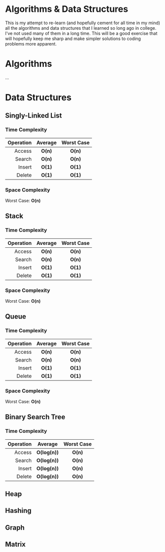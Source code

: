
# Algorithms & Data Structures
This is my attempt to re-learn (and hopefully cement for all time in my mind) all the algorithms and data structures that I learned so long ago in college. I've not used many of them in a long time. This will be a good exercise that will hopefully keep me sharp and make simpler solutions to coding problems more apparent.

# Algorithms

...

# Data Structures

## Singly-Linked List

### Time Complexity

| Operation | Average  | Worst Case     |
| ---------:|:--------:|:--------------:|
| Access    | **O(n)** | **O(n)**       |
| Search    | **O(n)** | **O(n)**       |
| Insert    | **O(1)** | **O(1)**       |
| Delete    | **O(1)** | **O(1)**       |

### Space Complexity

Worst Case: **O(n)**

## Stack

### Time Complexity

| Operation | Average  | Worst Case     |
| ---------:|:--------:|:--------------:|
| Access    | **O(n)** | **O(n)**       |
| Search    | **O(n)** | **O(n)**       |
| Insert    | **O(1)** | **O(1)**       |
| Delete    | **O(1)** | **O(1)**       |

### Space Complexity

Worst Case: **O(n)**

## Queue

### Time Complexity

| Operation | Average  | Worst Case     |
| ---------:|:--------:|:--------------:|
| Access    | **O(n)** | **O(n)**       |
| Search    | **O(n)** | **O(n)**       |
| Insert    | **O(1)** | **O(1)**       |
| Delete    | **O(1)** | **O(1)**       |

### Space Complexity

Worst Case: **O(n)**

## Binary Search Tree

### Time Complexity

| Operation | Average       | Worst Case     |
| ---------:|:-------------:|:--------------:|
| Access    | **O(log(n))** | **O(n)**       |
| Search    | **O(log(n))** | **O(n)**       |
| Insert    | **O(log(n))** | **O(n)**       |
| Delete    | **O(log(n))** | **O(n)**       |

## Heap

## Hashing

## Graph

## Matrix

